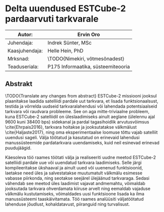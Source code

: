 # Delta uuendused ESTCube-2 pardaarvuti tarkvarale

| Autor:         | Ervin Oro  
|---|---  
| Juhendaja:     | Indrek Sünter, MSc  
| Kaasjuhendaja: | Helle Hein, PhD  
| Mrksnad:       | \TODO{Nimekiri, võtmesõnadest}  
| Teaduseriala:  | P175 Informaatika, süsteemiteooria  


## Abstrakt
\TODO{Translate any changes from abstract}
ESTCube-2 missiooni jooksul plaanitakse laadida satelliidi pardale uut tarkvara, et lisada funktsionaalsust, testida ja võrrelda uudseid tarkvaralahendusi või lahendada potentsiaalseid tarkvara või raudvara probleeme. See on aga mitte-triviaalne probleem, kuna ESTCube-2 satelliidil on üleslaadimiseks ainult aeglane (ülelennu ajal 9600 kuni 38400 bps) sidekanal ja pardal tagasihoidlik arvutusvõimsus \cite{Ehrpais2016}, tarkvara hoitakse ja jooksutatakse välkmälust \cite{Haljaste2017}, ning oma eksperimentaalse loomuse tõttu vajab satelliit uuendusi sageli.
Välja töötatud ja kasutatud on erinevaid lahendusi manussüsteemide pardatarkvara uuendamiseks, kuid neil esinevad erinevad puudujäägid.

Käesoleva töö raames töötati välja ja realiseeriti uudne meetod ESTCube-2 satelliidi pardale uue või uuendatud tarkvara laadimiseks. Selle järgi kompileeritakse ükshaaval ja ainult uued või uuenenud funktsioonid, laetakse need üles ja salvestatakse muutumatult välkmälu esimesse vabasse piirkonda, ning seotakse seejärel ülejäänud tarkvaraga. Sedasi vähendab see meetod üles laadimist vajavat andmemahtu, võimaldab jooksutada tarkvara ohverdamata kiiruse arvelt ning eemaldab vajaduse välkmälu kustutamiseks, võimaldades uusi funktsioone lisada ka ilma manussüsteemi taaskäivitamata.
Töö raames analüüsiti väljatöötatud lahenduse jõudlust, kohaldatavust, piiranguid ning turvalisust.

